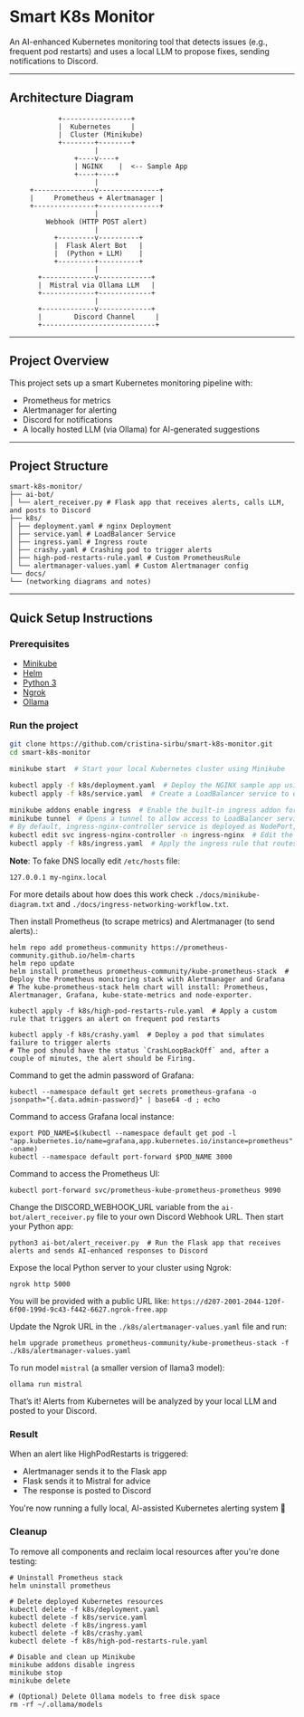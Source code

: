 # Smart K8s Monitor

An AI-enhanced Kubernetes monitoring tool that detects issues (e.g., frequent pod restarts) and uses a local LLM to propose fixes, sending notifications to Discord.

---

## Architecture Diagram

```ignorelang
            +-----------------+
            |  Kubernetes     |
            |  Cluster (Minikube)
            +--------+--------+
                     |
                +----v----+
                | NGINX    |  <-- Sample App
                +----+----+
                     |
     +---------------v---------------+
     |     Prometheus + Alertmanager |
     +---------------+---------------+
                     |
         Webhook (HTTP POST alert)
                     |
           +---------v----------+
           |  Flask Alert Bot   |
           |  (Python + LLM)    |
           +---------+----------+
                     |
       +-------------v-------------+
       |  Mistral via Ollama LLM   |
       +-------------+-------------+
                     |
       +-------------v-------------+
       |        Discord Channel     |
       +----------------------------+
```

---

## Project Overview

This project sets up a smart Kubernetes monitoring pipeline with:

- Prometheus for metrics
- Alertmanager for alerting
- Discord for notifications
- A locally hosted LLM (via Ollama) for AI-generated suggestions

---

## Project Structure

```ignorelang
smart-k8s-monitor/
├── ai-bot/
│ └── alert_receiver.py # Flask app that receives alerts, calls LLM, and posts to Discord
├── k8s/
│ ├── deployment.yaml # nginx Deployment
│ ├── service.yaml # LoadBalancer Service
│ ├── ingress.yaml # Ingress route
│ ├── crashy.yaml # Crashing pod to trigger alerts
│ ├── high-pod-restarts-rule.yaml # Custom PrometheusRule
│ └── alertmanager-values.yaml # Custom Alertmanager config
└── docs/
└── (networking diagrams and notes)
```

---

## Quick Setup Instructions

### Prerequisites

- [Minikube](https://minikube.sigs.k8s.io/docs/start/)
- [Helm](https://helm.sh/docs/intro/install/)
- [Python 3](https://www.python.org/downloads/)
- [Ngrok](https://ngrok.com)
- [Ollama](https://ollama.com/download)


### Run the project

```bash
git clone https://github.com/cristina-sirbu/smart-k8s-monitor.git
cd smart-k8s-monitor

minikube start  # Start your local Kubernetes cluster using Minikube

kubectl apply -f k8s/deployment.yaml  # Deploy the NGINX sample app using the Deployment resource
kubectl apply -f k8s/service.yaml  # Create a LoadBalancer service to expose the NGINX app

minikube addons enable ingress  # Enable the built-in ingress addon for routing HTTP traffic
minikube tunnel  # Opens a tunnel to allow access to LoadBalancer services from localhost
# By default, ingress-nginx-controller service is deployed as NodePort, and we need it to be LoadBalacer.
kubectl edit svc ingress-nginx-controller -n ingress-nginx  # Edit the ingress controller service to change its type to LoadBalancer
kubectl apply -f k8s/ingress.yaml  # Apply the ingress rule that routes my-nginx.local to the NGINX service
```

**Note**: To fake DNS locally edit `/etc/hosts` file:

```shell
127.0.0.1 my-nginx.local
```

For more details about how does this work check `./docs/minikube-diagram.txt` and `./docs/ingress-networking-workflow.txt`.

Then install Prometheus (to scrape metrics) and Alertmanager (to send alerts).:

```
helm repo add prometheus-community https://prometheus-community.github.io/helm-charts 
helm repo update
helm install prometheus prometheus-community/kube-prometheus-stack  # Deploy the Prometheus monitoring stack with Alertmanager and Grafana
# The kube-prometheus-stack helm chart will install: Prometheus, Alertmanager, Grafana, kube-state-metrics and node-exporter.

kubectl apply -f k8s/high-pod-restarts-rule.yaml  # Apply a custom rule that triggers an alert on frequent pod restarts

kubectl apply -f k8s/crashy.yaml  # Deploy a pod that simulates failure to trigger alerts
# The pod should have the status `CrashLoopBackOff` and, after a couple of minutes, the alert should be Firing.
```

Command to get the admin password of Grafana:

```shell
kubectl --namespace default get secrets prometheus-grafana -o jsonpath="{.data.admin-password}" | base64 -d ; echo
```

Command to access Grafana local instance:

```shell
export POD_NAME=$(kubectl --namespace default get pod -l "app.kubernetes.io/name=grafana,app.kubernetes.io/instance=prometheus" -oname)
kubectl --namespace default port-forward $POD_NAME 3000
```

Command to access the Prometheus UI:

```shell
kubectl port-forward svc/prometheus-kube-prometheus-prometheus 9090
```

Change the DISCORD_WEBHOOK_URL variable from the `ai-bot/alert_receiver.py` file to your own Discord Webhook URL.
Then start your Python app:

```shell
python3 ai-bot/alert_receiver.py  # Run the Flask app that receives alerts and sends AI-enhanced responses to Discord
```

Expose the local Python server to your cluster using Ngrok:

```shell
ngrok http 5000
```

You will be provided with a public URL like: `https://d207-2001-2044-120f-6f00-199d-9c43-f442-6627.ngrok-free.app`

Update the Ngrok URL in the `./k8s/alertmanager-values.yaml` file and run:

```shell
helm upgrade prometheus prometheus-community/kube-prometheus-stack -f ./k8s/alertmanager-values.yaml
```

To run model `mistral` (a smaller version of llama3 model):

```commandline
ollama run mistral
```

That’s it! Alerts from Kubernetes will be analyzed by your local LLM and posted to your Discord.

### Result

When an alert like HighPodRestarts is triggered:
- Alertmanager sends it to the Flask app
- Flask sends it to Mistral for advice
- The response is posted to Discord

You're now running a fully local, AI-assisted Kubernetes alerting system 🚀

### Cleanup

To remove all components and reclaim local resources after you're done testing:

```shell
# Uninstall Prometheus stack
helm uninstall prometheus

# Delete deployed Kubernetes resources
kubectl delete -f k8s/deployment.yaml
kubectl delete -f k8s/service.yaml
kubectl delete -f k8s/ingress.yaml
kubectl delete -f k8s/crashy.yaml
kubectl delete -f k8s/high-pod-restarts-rule.yaml

# Disable and clean up Minikube
minikube addons disable ingress
minikube stop
minikube delete

# (Optional) Delete Ollama models to free disk space
rm -rf ~/.ollama/models
```